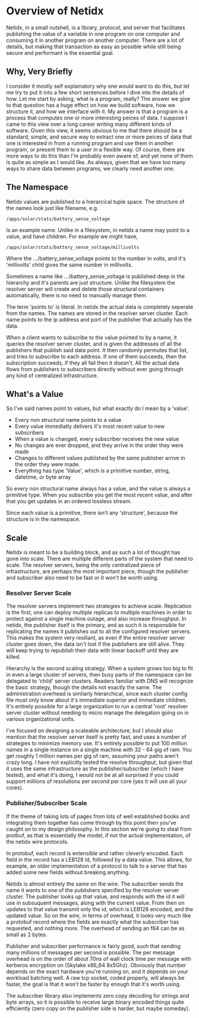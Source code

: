 # Overview of Netidx

Netidx, in a small nutshell, is a library, protocol, and server that
facilitates publishing the value of a variable in one program on one
computer and consuming it in another program on another
computer. There are a lot of details, but making that transaction as
easy as possible while still being secure and performant is the
essential goal.

## Why, Very Briefly

I consider it mostly self explamatory why one would want to do this,
but let me try to put it into a few short sentences before I dive into
the details of how. Let me start by asking, what is a program, really?
The answer we give to that question has a huge effect on how we build
software, how we structure it, and how we interface with it. My answer
is that a program is a process that computes one or more interesting
peices of data. I suppose I came to this view over a long career
writing many different kinds of software. Given this view, it seems
obvious to me that there should be a standard, simple, and secure way
to extract one or more peices of data that one is interested in from a
running program and use them in another program, or present them to a
user in a flexible way. Of course, there are more ways to do this than
I'm probably even aware of, and yet none of them is quite as simple as
I would like. As always, given that we have too many ways to share
data between programs, we clearly need another one.

## The Namespace

Netidx values are published to a hierarcical tuple space. The
structure of the names look just like filename, e.g.

    /apps/solar/stats/battery_sense_voltage

Is an example name. Unlike in a filesystem, in netidx a name may point
to a value, and have children. For example we might have,

    /apps/solar/stats/battery_sense_voltage/millivolts

Where the .../battery_sense_voltage points to the number in volts, and
it's 'millivolts' child gives the same number in millivolts.

Sometimes a name like .../battery_sense_voltage is published deep in
the hierarchy and it's parents are just structure. Unlike the
filesystem the resolver server will create and delete those structural
containers automatically, there is no need to manually manage them.

The term 'points to' is literal. In netidx the actual data is
completely seperate from the names. The names are stored in the
resolver server cluster. Each name points to the ip address and port
of the publisher that actually has the data.

When a client wants to subscribe to the value pointed to by a name, it
queries the resolver server cluster, and is given the addresses of all
the publishers that publish said data point. It then randomly permutes
that list, and tries to subscribe to each address. If one of them
succeeds, then the subscription succeeds, if they all fail then it
doesn't. All the actual data flows from publishers to subscribers
directly without ever going through any kind of centralized
infrastructure.

## What's a Value

So I've said names point to values, but what exactly do I mean by a
'value'.

* Every non structural name points to a value
* Every value immediatly delivers it's most recent value to new
  subscribers
* When a value is changed, every subscriber receives the new value
* No changes are ever dropped, and they arrive in the order they were
  made
* Changes to different values published by the same publisher arrive
  in the order they were made.
* Everything has type 'Value', which is a primitive number, string,
  datetime, or byte array

So every non structural name always has a value, and the value is
always a primitive type. When you subscribe you get the most recent
value, and after that you get updates in an ordered lossless stream.

Since each value is a primitive, there isn't any 'structure', because
the structure is in the namespace.

## Scale

Netidx is meant to be a building block, and as such a lot of thought
has gone into scale. There are multiple different parts of the system
that need to scale. The resolver servers, being the only centralized
piece of infrastructure, are perhaps the most important piece, though
the publisher and subscriber also need to be fast or it won't be worth
using.

### Resolver Server Scale

The resolver servers implement two strategies to achieve
scale. Replication is the first, one can deploy multiple replicas to
multiple machines in order to protect against a single machine outage,
and also increase throughput. In netidx, the publisher itself is the
primary, and as such it is responsible for replicating the names it
publishes out to all the configured resolver servers. This makes the
system very resiliant, as even if the entire resolver server cluster
goes down, the data isn't lost if the publishers are still alive. They
will keep trying to republish their data with linear backoff until
they are killed.

Hierarchy is the second scaling strategy. When a system grows too big
to fit in even a large cluster of servers, then busy parts of the
namespace can be delegated to 'child' server clusters. Readers
familiar with DNS will recognize the basic strategy, though the
details not exactly the same. The administration overhead is simliarly
hierarchical, since each cluster config file must only know about it's
immediate superior and immediate children. It's entirely possible for
a large organization to run a central 'root' resolver server cluster
without needing to micro manage the delegation going on in various
organizational units.

I've focused on designing a scaleable architecture, but I should also
mention that the resolver server itself is pretty fast, and uses a
number of strategies to minimize memory use. It's entirely possible to
put 100 million names in a single instance on a single machine with
32 - 64 gig of ram. You get roughly 1 million names per gig of ram,
assuming your paths aren't crazy long. I have not explicitly tested
the resolve throughput, but given that it uses the same infrastructure
as the publisher/subscriber (which I have tested), and what it's
doing, I would not be at all surprised if you could support millions
of resolutions per second per core (yes it will use all your cores).

### Publisher/Subscriber Scale

If the theme of taking lots of pages from lots of well established
books and integrating them together has come through by this point
then you've caught on to my design philosophy. In this section we're
going to steal from protbuf, as that is essentially the model, if not
the actual implementation, of the netidx wire protocols.

In protobuf, each record is extensible and rather cleverly
encoded. Each field in the record has a LEB128 Id, followed by a data
value. This allows, for example, an older implementation of a protocol
to talk to a server that has added some new fields without breaking
anything.

Netidx is almost entirely the same on the wire. The subscriber sends
the name it wants to one of the publishers specified by the resolver
server cluster. The publisher looks up that value, and responds with
the id it will use in subsuquent messages, along with the current
value. From then on updates to that value transmit only the id, which
is LEB128 encoded, and the updated value. So on the wire, in terms of
overhead, it looks very much like a protobuf record where the fields
are exactly what the subscriber has requested, and nothing more. The
overhead of sending an f64 can be as small as 2 bytes.

Publisher and subscriber performance is fairly good, such that sending
many millions of messages per second is possible. The per message
overhead is on the order of about 70ns of wall clock time per message
with kerberos encryption on (Skylake x86_64 8x5Ghz). Obviously that
number depends on the exact hardware you're running on, and it depends
on your workload batching well. A raw tcp socket, coded properly, will
always be faster, the goal is that it won't be faster by enough that
it's worth using.

The subscriber library also implements zero copy decoding for strings
and byte arrays, so it is possible to receive large binary encoded
things quite efficiently (zero copy on the publisher side is harder,
but maybe someday).
